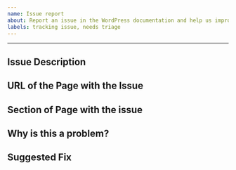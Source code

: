 ```yaml
---
name: Issue report
about: Report an issue in the WordPress documentation and help us improve the documentation.
labels: tracking issue, needs triage
---
```


---
<!--
Please fill out ALL required sections. Issue reports with missing information will
be closed.

-->

## Issue Description
<!-- Please write a brief description of the issue. -->

## URL of the Page with the Issue
<!--
Please provide a link to the documentation where the issue is.-->

## Section of Page with the issue
<!-- Please describe which section of the page is showing the issue. -->

## Why is this a problem?
<!-- Please describe why this is a problem. -->

## Suggested Fix
<!--
If possible, please suggest how we can correct this issue. 
-->
